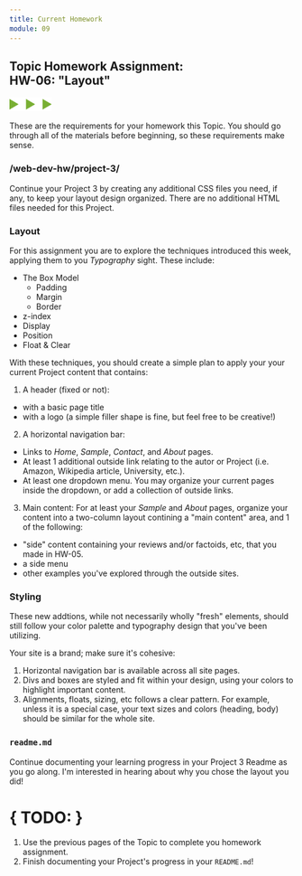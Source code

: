 ```yaml
---
title: Current Homework
module: 09
---
```


## Topic Homework Assignment:<br/>HW-06: "Layout"
<img src="./../../../img/arrow-divider.svg" style="width: 75px; border: none;" />

These are the requirements for your homework this Topic. You should go through all of the materials before beginning, so these requirements make sense.


### /web-dev-hw/project-3/
Continue your Project 3 by creating any additional CSS files you need, if any, to keep your layout design organized. There are no additional HTML files needed for this Project.

### Layout
For this assignment you are to explore the techniques introduced this week, applying them to you _Typography_ sight. These include:

- The Box Model
  - Padding
  - Margin
  - Border
- z-index
- Display
- Position
- Float & Clear

With these techniques, you should create a simple plan to apply your your current Project content that contains:

1. A header (fixed or not):
  - with a basic page title
  - with a logo (a simple filler shape is fine, but feel free to be creative!)
2. A horizontal navigation bar:
  - Links to _Home_, _Sample_, _Contact_, and _About_ pages.
  - At least 1 additional outside link relating to the autor or Project (i.e. Amazon, Wikipedia article, University, etc.).
  - At least one dropdown menu. You may organize your current pages inside the dropdown, or add a collection of outside links.
3. Main content:
  For at least your _Sample_ and _About_ pages, organize your content into a two-column layout contining a "main content" area, and 1 of the following:
  - "side" content containing your reviews and/or factoids, etc, that you made in HW-05.
  - a side menu
  - other examples you've explored through the outside sites.


### Styling
These new addtions, while not necessarily wholly "fresh" elements, should still follow your color palette and typography design that you've been utilizing.

Your site is a brand; make sure it's cohesive:
1. Horizontal navigation bar is available across all site pages.
2. Divs and boxes are styled and fit within your design, using your colors to highlight important content.
3. Alignments, floats, sizing, etc follows a clear pattern. For example, unless it is a special case, your text sizes and colors (heading, body) should be similar for the whole site.


### `readme.md`
Continue documenting your learning progress in your Project 3 Readme as you go along. I'm interested in hearing about why you chose the layout you did!


# { TODO: }
1. Use the previous pages of the Topic to complete you homework assignment.
2. Finish documenting your Project's progress in your `README.md`!
